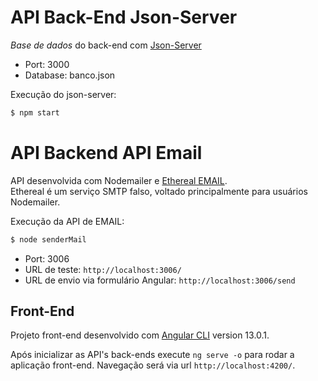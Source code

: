 # API Back-End Json-Server

*Base de dados* do back-end com [Json-Server](https://github.com/typicode/json-server)

- Port: 3000
- Database: banco.json

Execução do json-server:
```s
$ npm start
```
# API Backend API Email

API desenvolvida com Nodemailer e [Ethereal EMAIL](https://ethereal.email/).  
Ethereal é um serviço SMTP falso, voltado principalmente para usuários Nodemailer.

Execução da API de EMAIL:
```s
$ node senderMail
```
- Port: 3006
- URL de teste: ```http://localhost:3006/```
- URL de envio via formulário Angular: ```http://localhost:3006/send```

## Front-End

Projeto front-end desenvolvido com [Angular CLI](https://github.com/angular/angular-cli) version 13.0.1.

Após inicializar as API's back-ends execute `ng serve -o` para rodar a aplicação front-end. Navegação será via url `http://localhost:4200/`.
